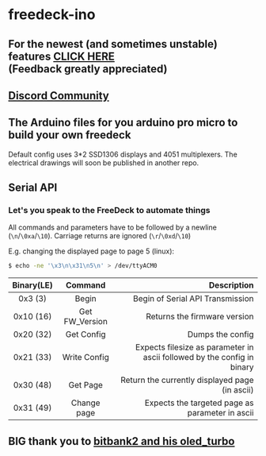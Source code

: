 # freedeck-ino

## For the newest (and sometimes unstable) features [CLICK HERE](https://github.com/koriwi/freedeck-ino/tree/develop) </br>(Feedback greatly appreciated)

## [Discord Community](https://discord.gg/sEt2Rrd)

## The Arduino files for you arduino pro micro to build your own freedeck

Default config uses 3\*2 SSD1306 displays and 4051 multiplexers.
The electrical drawings will soon be published in another repo.

## Serial API

### Let's you speak to the FreeDeck to automate things

All commands and parameters have to be followed by a newline (`\n`/`\0xa`/`\10`). Carriage returns are ignored (`\r`/`\0xd`/`\10`)

E.g. changing the displayed page to page 5 (linux):

```sh
$ echo -ne '\x3\n\x31\n5\n' > /dev/ttyACM0
```

| Binary(LE) |    Command     |                                                             Description |
| :--------: | :------------: | ----------------------------------------------------------------------: |
|  0x3 (3)   |     Begin      |                                        Begin of Serial API Transmission |
| 0x10 (16)  | Get FW_Version |                                            Returns the firmware version |
| 0x20 (32)  |   Get Config   |                                                        Dumps the config |
| 0x21 (33)  |  Write Config  | Expects filesize as parameter in ascii followed by the config in binary |
| 0x30 (48)  |    Get Page    |                          Return the currently displayed page (in ascii) |
| 0x31 (49)  |  Change page   |                         Expects the targeted page as parameter in ascii |

## BIG thank you to [bitbank2 and his oled_turbo](https://github.com/bitbank2/oled_turbo)
